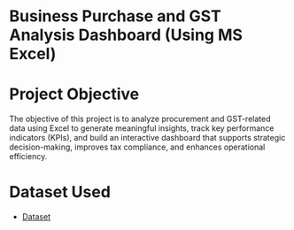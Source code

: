 # Business Purchase and GST Analysis Dashboard (Using MS Excel)
# Project Objective
The objective of this project is to analyze procurement and GST-related data using Excel to generate meaningful insights, track key performance indicators (KPIs), and build an interactive dashboard that supports strategic decision-making, improves tax compliance, and enhances operational efficiency.

# Dataset Used
- <a href= "https://github.com/Tejasssss06/Business-Purchase-and-GST-Analysis-Dashboard/blob/main/Business_Purchase_GST_Analysis.xlsx">Dataset</a>
